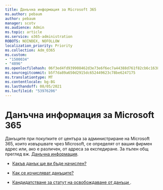 ```yaml
---
title: Данъчна информация за Microsoft 365
ms.author: pebaum
author: pebaum
manager: scotv
ms.audience: Admin
ms.topic: article
ms.service: o365-administration
ROBOTS: NOINDEX, NOFOLLOW
localization_priority: Priority
ms.collection: Adm_O365
ms.custom:
- "1500034"
- "4896"
ms.openlocfilehash: 06f3ed4fd939908462d3e73e6f6ec7a44388d761f82cb6c1638ae1d63217e54d
ms.sourcegitcommit: b5f7da89a650d2915dc652449623c78be6247175
ms.translationtype: MT
ms.contentlocale: bg-BG
ms.lasthandoff: 08/05/2021
ms.locfileid: "53976206"
---
```

# <a name="microsoft-365-tax-information"></a>Данъчна информация за Microsoft 365

Данъците при покупките от центъра за администриране на Microsoft 365, които извършвате чрез Microsoft, се определят от вашия фирмен адрес или, ако е различен, от адреса за експедиране. За пълен общ преглед вж. [Данъчна информация](https://docs.microsoft.com/microsoft-365/commerce/billing-and-payments/tax-information?view=o365-worldwide).

- [Какъв данък ще ви бъде начислен?](https://docs.microsoft.com/microsoft-365/commerce/billing-and-payments/tax-information?view=o365-worldwide#what-tax-will-i-be-charged) 

- [Как се изчисляват данъците?](https://docs.microsoft.com/microsoft-365/commerce/billing-and-payments/tax-information?view=o365-worldwide#how-taxes-are-calculated)

- [Кандидатстване за статут на освобождаване от данъци ](https://docs.microsoft.com/microsoft-365/commerce/billing-and-payments/tax-information?view=o365-worldwide#apply-for-tax-exempt-status).
